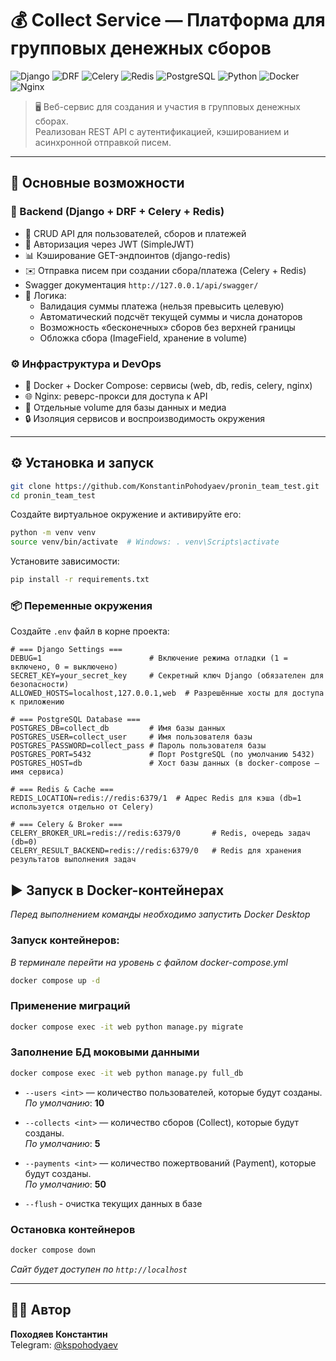 # 💰 Collect Service — Платформа для групповых денежных сборов

![Django](https://img.shields.io/badge/Django-5.2.6-092E20?logo=django&logoColor=white)
![DRF](https://img.shields.io/badge/DRF-3.16.1-ff1709?logo=django)
![Celery](https://img.shields.io/badge/Celery-5.5.3-ff6600?logo=python)
![Redis](https://img.shields.io/badge/Redis-7.2-DC382D?logo=redis)
![PostgreSQL](https://img.shields.io/badge/PostgreSQL-17-4169E1?logo=postgresql)
![Python](https://img.shields.io/badge/Python-3.12-3776AB?logo=python)
![Docker](https://img.shields.io/badge/Docker-24.0-2496ED?logo=docker)
![Nginx](https://img.shields.io/badge/Nginx-1.27-009639?logo=nginx)

> 🖥️ Веб-сервис для создания и участия в групповых денежных сборах.  
> Реализован REST API с аутентификацией, кэшированием и асинхронной отправкой писем.

---

## 🚀 Основные возможности

### 🧩 Backend (Django + DRF + Celery + Redis)
- 📡 CRUD API для пользователей, сборов и платежей
- 🔐 Авторизация через JWT (SimpleJWT)
- 📊 Кэширование GET-эндпоинтов (django-redis)
- ✉️ Отправка писем при создании сбора/платежа (Celery + Redis)
- Swagger документация `http://127.0.0.1/api/swagger/`
- 🧠 Логика:
  - Валидация суммы платежа (нельзя превысить целевую)
  - Автоматический подсчёт текущей суммы и числа донаторов
  - Возможность «бесконечных» сборов без верхней границы
  - Обложка сбора (ImageField, хранение в volume)

### ⚙️ Инфраструктура и DevOps
- 🐳 Docker + Docker Compose: сервисы (web, db, redis, celery, nginx)
- 🌐 Nginx: реверс-прокси для доступа к API
- 📂 Отдельные volume для базы данных и медиа
- 🔒 Изоляция сервисов и воспроизводимость окружения

---

## ⚙️ Установка и запуск

```bash
git clone https://github.com/KonstantinPohodyaev/pronin_team_test.git
cd pronin_team_test
```

Создайте виртуальное окружение и активируйте его:

```bash
python -m venv venv
source venv/bin/activate  # Windows: . venv\Scripts\activate
```

Установите зависимости:

```bash
pip install -r requirements.txt
```

### 📦 Переменные окружения

Создайте `.env` файл в корне проекта:

```env
# === Django Settings ===
DEBUG=1                        # Включение режима отладки (1 = включено, 0 = выключено)
SECRET_KEY=your_secret_key     # Секретный ключ Django (обязателен для безопасности)
ALLOWED_HOSTS=localhost,127.0.0.1,web  # Разрешённые хосты для доступа к приложению

# === PostgreSQL Database ===
POSTGRES_DB=collect_db         # Имя базы данных
POSTGRES_USER=collect_user     # Имя пользователя базы
POSTGRES_PASSWORD=collect_pass # Пароль пользователя базы
POSTGRES_PORT=5432             # Порт PostgreSQL (по умолчанию 5432)
POSTGRES_HOST=db               # Хост базы данных (в docker-compose — имя сервиса)

# === Redis & Cache ===
REDIS_LOCATION=redis://redis:6379/1  # Адрес Redis для кэша (db=1 используется отдельно от Celery)

# === Celery & Broker ===
CELERY_BROKER_URL=redis://redis:6379/0       # Redis, очередь задач (db=0)
CELERY_RESULT_BACKEND=redis://redis:6379/0   # Redis для хранения результатов выполнения задач
```

## ▶️ Запуск в Docker-контейнерах
_Перед выполнением команды необходимо запустить Docker Desktop_

### Запуск контейнеров:
_В терминале перейти на уровень с файлом docker-compose.yml_

```bash
docker compose up -d
```
### Применение миграций

```bash
docker compose exec -it web python manage.py migrate
```

### Заполнение БД моковыми данными
```bash
docker compose exec -it web python manage.py full_db
```
- `--users <int>` — количество пользователей, которые будут созданы.  
  _По умолчанию_: **10**

- `--collects <int>` — количество сборов (Collect), которые будут созданы.  
  _По умолчанию_: **5**

- `--payments <int>` — количество пожертвований (Payment), которые будут созданы.  
  _По умолчанию_: **50**
- `--flush` - очистка текущих данных в базе

### Остановка контейнеров
```bash
docker compose down
```

_Сайт будет доступен по ```http://localhost```_

---

## 👨‍💻 Автор

**Походяев Константин**  
Telegram: [@kspohodyaev](https://t.me/kspohodyaev)
